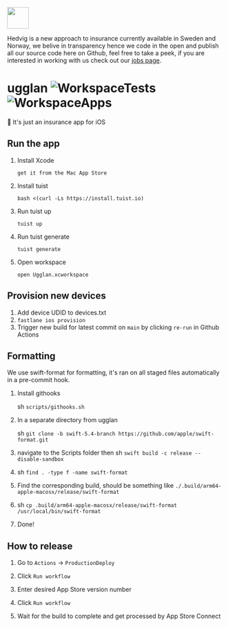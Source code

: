 <img src="https://i.imgur.com/awvfy5Q.png" width="50" height="auto" />

Hedvig is a new approach to insurance currently available in Sweden and Norway, we belive in transparency hence we code in the open and publish all our source code here on Github, feel free to take a peek, if you are interested in working with us check out our [jobs page](https://jobs.lever.co/hedvig).

# ugglan ![WorkspaceTests](https://github.com/HedvigInsurance/ugglan/workflows/WorkspaceTests/badge.svg) ![WorkspaceApps](https://github.com/HedvigInsurance/ugglan/workflows/WorkspaceApps/badge.svg) 

🦉 It's just an insurance app for iOS

## Run the app

1. Install Xcode

   `get it from the Mac App Store`

2. Install tuist

   `bash <(curl -Ls https://install.tuist.io)`

3. Run tuist up

   `tuist up`

4. Run tuist generate

   `tuist generate`
   
5. Open workspace

   `open Ugglan.xcworkspace`

## Provision new devices

1. Add device UDID to devices.txt
2. `fastlane ios provision`
3. Trigger new build for latest commit on `main` by clicking `re-run` in Github Actions
   
## Formatting

We use swift-format for formatting, it's ran on all staged files automatically in a pre-commit hook.

1. Install githooks
   
   sh `scripts/githooks.sh`
   
2. In a separate directory from ugglan
   
   sh `git clone -b swift-5.4-branch https://github.com/apple/swift-format.git`
   
   
3.  navigate to the Scripts folder then sh `swift build -c release --disable-sandbox`
4. sh `find . -type f -name swift-format`
5. Find the corresponding build, should be something like `./.build/arm64-apple-macosx/release/swift-format`
6. sh `cp .build/arm64-apple-macosx/release/swift-format /usr/local/bin/swift-format`
7. Done!

## How to release

1. Go to `Actions` -> `ProductionDeploy`

2. Click `Run workflow`

3. Enter desired App Store version number

4. Click `Run workflow`

5. Wait for the build to complete and get processed by App Store Connect


